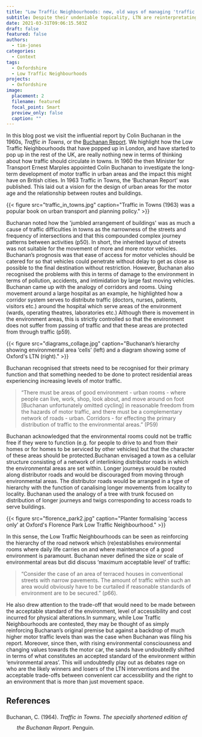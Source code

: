 ```yaml
---
title: "Low Traffic Neighbourhoods: new, old ways of managing 'traffic in towns'"
subtitle: Despite their undeniable topicality, LTN are reinterpretating ideas dating from 70 years ago
date: 2021-03-31T09:06:15.503Z
draft: false
featured: false
authors:
  - tim-jones
categories:
  - Context
tags:
  - Oxfordshire
  - Low Traffic Neighbourhoods
projects:
  - Oxfordshire
image:
  placement: 2
  filename: featured
  focal_point: Smart
  preview_only: false
  caption: ""
---
```


In this blog post we visit the influential report by Colin Buchanan in the 1960s, _Traffic in Towns_, or the [Buchanan Report](https://en.wikipedia.org/wiki/Traffic_in_Towns). We highlight how the Low Traffic Neighbourhoods that have popped up in London, and have started to pop up in the rest of the UK, are really nothing new in terms of thinking about how traffic should circulate in towns. In 1960 the then Minister for Transport Ernest Marples appointed Colin Buchanan to investigate the long-term development of motor traffic in urban areas and the impact this might have on British cities. In 1963 Traffic in Towns, the ‘Buchanan Report’ was published. This laid out a vision for the design of urban areas for the motor age and the relationship between routes and buildings.

{{< figure src="traffic_in_towns.jpg" caption="Traffic in Towns (1963) was a popular book on urban transport and planning policy." >}}

Buchanan noted how the 'jumbled arrangement of buildings' was as much a cause of traffic difficulties in towns as the narrowness of the streets and frequency of intersections  and that this compounded complex journey patterns between activities (p50). In short, the inherited layout of streets was not suitable for the movement of more and more motor vehicles. Buchanan’s prognosis was that ease of access for motor vehicles should be catered for so that vehicles could penetrate without delay to get as close as possible to the final destination without restriction. However, Buchanan also recognised the problems with this in terms of damage to the environment in terms of pollution, accidents, and intimidation by large fast moving vehicles. Buchanan came up with the analogy of corridors and rooms. Using movement around a large hospital as an example, he highlighted how a corridor system serves to distribute traffic (doctors, nurses, patients, visitors etc.) around the hospital which serve areas of the environment (wards, operating theatres, laboratories etc.) Although there is movement in the environment areas, this is strictly controlled so that the environment does not suffer from passing of traffic and that these areas are protected from through traffic (p59).

<!-- {{< figure src="hierarchy_distributions.jpg" caption="Buchanan’s hierarchy showing environmental area ‘cells’." >}} -->

{{< figure src="diagrams_collage.jpg" caption="Buchanan’s hierarchy showing environmental area ‘cells’ (left) and a diagram showing some of Oxford's LTN (right)." >}}


Buchanan recognised that streets need to be recognised for their primary function and that something needed to be done to protect residential areas experiencing increasing levels of motor traffic. 

> “There must be areas of good environment - urban rooms - where people can live, work, shop, look about, and move around on foot [Buchanan unfortunately omitted cycling] in reasonable freedom from the hazards of motor traffic, and there must be a complementary network of roads - urban. Corridors - for effecting the primary distribution of traffic to the environmental areas.” (P59) 
 
Buchanan acknowledged that the environmental rooms could not be traffic free if they were to function (e.g. for people to drive to and from their homes or for homes to be serviced by other vehicles) but that the character of these areas should be protected.Buchanan envisaged a town as a cellular structure consisting of a network of interlinking distributor roads in which the environmental areas are set within. Longer journeys would be routed along distributor roads and would be discouraged from moving through environmental areas. The distributor roads would be arranged in a type of hierarchy with the function of canalising longer movements from locality to locality. Buchanan used the analogy of a tree with trunk focused on distribution of longer journeys and twigs corresponding to access roads to serve buildings.


{{< figure src="florence_park2.jpg" caption="Planter formalising ‘access only’ at Oxford's Florence Park Low Traffic Neighbourhood." >}}

In this sense, the Low Traffic Neighbourhoods can be seen as reinforcing the hierarchy of the road network which (re)establishes environmental rooms where daily life carries on and where maintenance of a good environment is paramount. Buchanan never defined the size or scale of environmental areas but did discuss ‘maximum acceptable level’ of traffic: 

> “Consider the case of an area of terraced houses in conventional streets with narrow pavements. The amount of traffic within such an area would obviously have to be curtailed if reasonable standards of environment are to be secured.” (p66).

He also drew attention to the trade-off that would need to be made between the acceptable standard of the environment, level of accessibility and cost incurred for physical alterations.In summary, while Low Traffic Neighbourhoods are contested, they may be thought of as simply reinforcing Buchanan’s original premise but against a backdrop of much higher motor traffic levels than was the case when Buchanan was filing his report. Moreover, since then, with rising environmental consciousness and changing values towards the motor car, the sands have undoubtedly shifted in terms of what constitutes an accepted standard of the environment within ‘environmental areas’. This will undoubtedly play out as debates rage on who are the likely winners and losers of the LTN interventions and the acceptable trade-offs between convenient car accessibility and the right to an environment that is more than just movement space.

## References

<div class="csl-bib-body" style="line-height: 2; margin-left: 2em; text-indent:-2em;">
  <div class="csl-entry">Buchanan, C. (1964). <i>Traffic in Towns. The specially shortened edition of the Buchanan Report</i>. Penguin.</div>
  <span class="Z3988" title="url_ver=Z39.88-2004&amp;ctx_ver=Z39.88-2004&amp;rfr_id=info%3Asid%2Fzotero.org%3A2&amp;rft_val_fmt=info%3Aofi%2Ffmt%3Akev%3Amtx%3Abook&amp;rft.genre=book&amp;rft.btitle=Traffic%20in%20Towns.%20The%20specially%20shortened%20edition%20of%20the%20Buchanan%20Report&amp;rft.publisher=Penguin&amp;rft.aufirst=Colin&amp;rft.aulast=Buchanan&amp;rft.au=Colin%20Buchanan&amp;rft.date=1964-01-01"></span>
</div>

